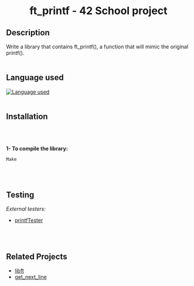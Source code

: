 # <center>ft_printf - 42 School project</center>
## Description
Write a library that contains ft_printf(), a function that will mimic the original printf().
<br><br>
## Language used
[![Language used](https://skills.thijs.gg/icons?i=c)](https://skills.thijs.gg)
<br><br>
## Installation

<br><br>

**1- To compile the library:**

    Make

<br><br>

## Testing

*External testers:*

+ [printfTester](https://github.com/Tripouille/printfTester)

<br><br>

## Related Projects

+ [libft](https://github.com/lanximaomao/libft)
+ [get_next_line](https://github.com/lanximaomao/get_next_line)
